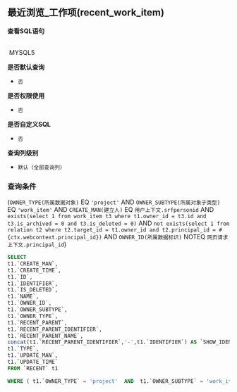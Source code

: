 ## 最近浏览_工作项(recent_work_item) <!-- {docsify-ignore-all} -->



<p class="panel-title"><b>查看SQL语句</b></p>
<br>

<el-row>
&nbsp;<el-tag @click="MYSQL5 = true">MYSQL5</el-tag>
</el-row>

<br>
<p class="panel-title"><b>是否默认查询</b></p>

* `否`

<p class="panel-title"><b>是否权限使用</b></p>

* `否`

<p class="panel-title"><b>是否自定义SQL</b></p>

* `否`

<p class="panel-title"><b>查询列级别</b></p>

* `默认（全部查询列）`



### 查询条件

(`OWNER_TYPE(所属数据对象)` EQ `'project'` AND `OWNER_SUBTYPE(所属对象子类型)` EQ `'work_item'` AND `CREATE_MAN(建立人)` EQ `用户上下文.srfpersonid` AND `exists(select 1 from work_item t3 where t1.owner_id = t3.id and t3.is_archived = 0 and t3.is_deleted = 0)` AND `not exists(select 1 from relation t2 where t2.target_id = t1.owner_id and t2.principal_id = #{ctx.webcontext.principal_id})` AND `OWNER_ID(所属数据标识)` NOTEQ `网页请求上下文.principal_id`)





<el-dialog v-model="MYSQL5" title="MYSQL5">

```sql
SELECT
t1.`CREATE_MAN`,
t1.`CREATE_TIME`,
t1.`ID`,
t1.`IDENTIFIER`,
t1.`IS_DELETED`,
t1.`NAME`,
t1.`OWNER_ID`,
t1.`OWNER_SUBTYPE`,
t1.`OWNER_TYPE`,
t1.`RECENT_PARENT`,
t1.`RECENT_PARENT_IDENTIFIER`,
t1.`RECENT_PARENT_NAME`,
concat(t1.`RECENT_PARENT_IDENTIFIER`,'-',t1.`IDENTIFIER`) AS `SHOW_IDENTIFIER`,
t1.`TYPE`,
t1.`UPDATE_MAN`,
t1.`UPDATE_TIME`
FROM `RECENT` t1 

WHERE ( t1.`OWNER_TYPE` = 'project'  AND  t1.`OWNER_SUBTYPE` = 'work_item'  AND  t1.`CREATE_MAN` = #{ctx.sessioncontext.srfpersonid}  AND  exists(select 1 from work_item t3 where t1.owner_id = t3.id and t3.is_archived = 0 and t3.is_deleted = 0)  AND  not exists(select 1 from relation t2 where t2.target_id = t1.owner_id and t2.principal_id = #{ctx.webcontext.principal_id})  AND  t1.`OWNER_ID` <> #{ctx.webcontext.principal_id} )
```

</el-dialog>

<script>
 const { createApp } = Vue
  createApp({
    data() {
      return {
                MYSQL5 : false
        
      }
    },
    methods: {
    }
  }).use(ElementPlus).mount('#app')
</script>